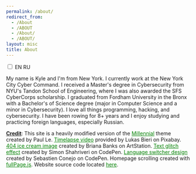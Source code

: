 ```yaml
---
permalink: /about/
redirect_from:
  - /About
  - /ABOUT
  - /About/
  - /ABOUT/
layout: misc
title: About
---
```


<style>
article { font-size: 18px }

@media screen and (min-width: 1600px), screen and (min-height: 900px) {
	article { font-size: 1vw; }
	.misc-content { max-width: 800px }
}
</style>

<script>
function toggleLanguage() {
	var header = document.getElementsByTagName('h1')[0];
  	var intro = document.getElementsByTagName('p')[1];
  	var credits =  document.getElementsByTagName('p')[2];
  
  	// RU
	if (document.getElementById('checkbox').checked) {
  		header.textContent = "Обо Мне";
 		intro.textContent = "Меня зовут Кайл и я из Нью-Йорка. В настоящее время я работаю в Киберкомандовании Нью-Йорка. Я получил степень магистра кибербезопасности в инженерной школе Тандон при Нью-Йоркском университете, где я был получателем стипендии SFS CyberCorp. Я окончил Университет Фордхэма в Бронксе со степенью бакалавра наук в области компьютерных наук со специализацией в области кибербезопасности. Я занимаюсь академической греблей более 8 лет и мне нравится изучать и практиковать иностранные языки, особенно русский.";
		credits.innerHTML = "<b><ins>Титры</b></ins>: Этот сайт представляет собой сильно модифицированную версию темы <a target='_blank' rel='noopener noreferrer' href='https://github.com/LeNPaul/Millennial' style='color: green;'>Millennial</a>, созданную Paul Le. <a target='_blank' rel='noopener noreferrer' href='https://pixabay.com/videos/dubrovnik-sunset-sea-city-12866/' style='color: green;'>Видео с интервальной съемкой</a> предоставлено Lukas Bieri на Pixabay. <a target='_blank' rel='noopener noreferrer' href='https://www.artstation.com/artwork/VdQylR' style='color: green;'>404 изображение мороженого</a> созданное Briana Banks на ArtStation. <a target='_blank' rel='noopener noreferrer' href='https://codepen.io/hi-im-si/pen/oXyqjG' style='color: green;'>Эффект текстового глюка</a> созданный Simon Shahriveri на CodePen. <a target='_blank' rel='noopener noreferrer' href='https://codepen.io/sebconejo/pen/oaraoR' style='color: green;'>Дизайн переключателя языка</a> созданный Sebastien Conejo на CodePen. Прокрутка домашней страницы, созданная с помощью <a target='_blank' rel='noopener noreferrer' href='https://alvarotrigo.com/fullPage/' style='color: green;'>fullPage.js</a>. Исходный код сайта находится <a target='_blank' rel='noopener noreferrer' href='https://github.com/kyletimmermans/kyletimmermans.github.io' style='color: green'>здесь</a>.";
  	} else {  // EN
  		header.textContent = "About";
		intro.textContent = "Мy name is Kyle and I'm from New York. I currently work at the New York City Cyber Command. I received a Master's degree in Cybersecurity from NYU's Tandon School of Engineering, where I was also awarded the SFS CyberCorps scholarship. I graduated from Fordham University in the Bronx with a Bachelor's of Science degree (major in Computer Science and a minor in Cybersecurity). I love all things programming, hacking, and cybersecurity. I have been rowing for 8+ years and I enjoy studying and practicing foreign languages, especially Russian.";
		credits.innerHTML = "<b><ins>Credit</b></ins>: This site is a heavily modified version of the <a target='_blank' rel='noopener noreferrer' href='https://github.com/LeNPaul/Millennial' style='color: green;'>Millennial</a> theme created by Paul Le. <a target='_blank' rel='noopener noreferrer' href='https://pixabay.com/videos/dubrovnik-sunset-sea-city-12866/' style='color: green;'>Timelapse video</a> provided by Lukas Bieri on Pixabay. <a target='_blank' rel='noopener noreferrer' href='https://www.artstation.com/artwork/VdQylR' style='color: green;'>404 ice cream image</a> created by Briana Banks on ArtStation. <a target='_blank' rel='noopener noreferrer' href='https://codepen.io/hi-im-si/pen/oXyqjG' style='color: green;'>Text glitch effect</a> created by Simon Shahriveri on CodePen. <a target='_blank' rel='noopener noreferrer' href='https://codepen.io/sebconejo/pen/oaraoR' style='color: green;'>Language switcher design</a> created by Sebastien Conejo on CodePen. Homepage scrolling created with <a target='_blank' rel='noopener noreferrer' href='https://alvarotrigo.com/fullPage/' style='color: green;'>fullPage.js</a>. Website source code located <a target='_blank' rel='noopener noreferrer' href='https://github.com/kyletimmermans/kyletimmermans.github.io' style='color: green'>here</a>.";
  }
}
</script>

<label class="language-switcher">
	<input id="checkbox" type="checkbox" translate="no" onclick="toggleLanguage()">
	<span class="slider round"></span>
	<span class="select-en">EN</span>
	<span class="select-ru">RU</span>
</label>

Мy name is Kyle and I'm from New York. I currently work at the New York City Cyber Command. I received a Master's degree in Cybersecurity from NYU's Tandon School of Engineering, where I was also awarded the SFS CyberCorps scholarship. I graduated from Fordham University in the Bronx with a Bachelor's of Science degree (major in Computer Science and a minor in Cybersecurity). I love all things programming, hacking, and cybersecurity. I have been rowing for 8+ years and I enjoy studying and practicing foreign languages, especially Russian. 

**<ins>Credit</ins>**: This site is a heavily modified version of the <a target="_blank" rel="noopener noreferrer" href="https://github.com/LeNPaul/Millennial" style="color: green">Millennial</a> theme created by Paul Le. <a target="_blank" rel="noopener noreferrer" href="https://pixabay.com/videos/dubrovnik-sunset-sea-city-12866/" style="color: green;">Timelapse video</a> provided by Lukas Bieri on Pixabay. <a target="_blank" rel="noopener noreferrer" href="https://www.artstation.com/artwork/VdQylR" style="color: green;">404 ice cream image</a> created by Briana Banks on ArtStation. <a target="_blank" rel="noopener noreferrer" href="https://codepen.io/hi-im-si/pen/oXyqjG" style="color: green;">Text glitch effect</a> created by Simon Shahriveri on CodePen. <a target="_blank" rel="noopener noreferrer" href="https://codepen.io/sebconejo/pen/oaraoR" style="color: green;">Language switcher design</a> created by Sebastien Conejo on CodePen. Homepage scrolling created with <a target="_blank" rel="noopener noreferrer" href="https://alvarotrigo.com/fullPage/" style="color: green;">fullPage.js</a>. Website source code located <a target="_blank" rel="noopener noreferrer" href="https://github.com/kyletimmermans/kyletimmermans.github.io" style="color: green;">here</a>.
